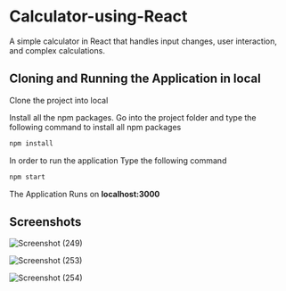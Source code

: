 # Calculator-using-React
A simple calculator in React that handles input changes, user interaction, and complex calculations.

## Cloning and Running the Application in local

Clone the project into local

Install all the npm packages. Go into the project folder and type the following command to install all npm packages

```bash
npm install
```

In order to run the application Type the following command

```bash
npm start
```

The Application Runs on **localhost:3000**

## Screenshots
![Screenshot (249)](https://user-images.githubusercontent.com/59644712/214279961-c060fd98-302f-412c-a2c9-1049bcba5651.png)

![Screenshot (253)](https://user-images.githubusercontent.com/59644712/214279971-1ac169d9-0288-401f-8320-ddd5b898b7e4.png)

![Screenshot (254)](https://user-images.githubusercontent.com/59644712/214279984-fafb3b65-d949-40cc-a928-835221c71563.png)
